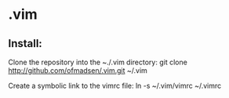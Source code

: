 # .vim

## Install:
Clone the repository into the ~./.vim directory:
	git clone http://github.com/ofmadsen/.vim.git ~/.vim

Create a symbolic link to the vimrc file:
	ln -s ~/.vim/vimrc ~/.vimrc
